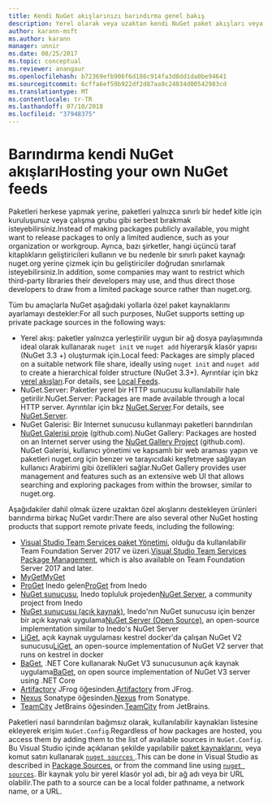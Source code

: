 ```yaml
---
title: Kendi NuGet akışlarınızı barındırma genel bakış
description: Yerel olarak veya uzaktan kendi NuGet paket akışları veya galeriler barındırmak için açılır genel bakış.
author: karann-msft
ms.author: karann
manager: unnir
ms.date: 08/25/2017
ms.topic: conceptual
ms.reviewer: anangaur
ms.openlocfilehash: b72369efb906f6d186c914fa3d8dd1da0be94641
ms.sourcegitcommit: 6cffa6ef59b922df2d87aa9c24034d00542983cd
ms.translationtype: MT
ms.contentlocale: tr-TR
ms.lasthandoff: 07/10/2018
ms.locfileid: "37948375"
---
```

# <a name="hosting-your-own-nuget-feeds"></a><span data-ttu-id="0fb5c-103">Barındırma kendi NuGet akışları</span><span class="sxs-lookup"><span data-stu-id="0fb5c-103">Hosting your own NuGet feeds</span></span>

<span data-ttu-id="0fb5c-104">Paketleri herkese yapmak yerine, paketleri yalnızca sınırlı bir hedef kitle için kuruluşunuz veya çalışma grubu gibi serbest bırakmak isteyebilirsiniz.</span><span class="sxs-lookup"><span data-stu-id="0fb5c-104">Instead of making packages publicly available, you might want to release packages to only a limited audience, such as your organization or workgroup.</span></span> <span data-ttu-id="0fb5c-105">Ayrıca, bazı şirketler, hangi üçüncü taraf kitaplıkların geliştiricileri kullanın ve bu nedenle bir sınırlı paket kaynağı nuget.org yerine çizmek için bu geliştiriciler doğrudan sınırlamak isteyebilirsiniz.</span><span class="sxs-lookup"><span data-stu-id="0fb5c-105">In addition, some companies may want to restrict which third-party libraries their developers may use, and thus direct those developers to draw from a limited package source rather than nuget.org.</span></span>

<span data-ttu-id="0fb5c-106">Tüm bu amaçlarla NuGet aşağıdaki yollarla özel paket kaynaklarını ayarlamayı destekler:</span><span class="sxs-lookup"><span data-stu-id="0fb5c-106">For all such purposes, NuGet supports setting up private package sources in the following ways:</span></span>

- <span data-ttu-id="0fb5c-107">Yerel akış: paketler yalnızca yerleştirilir uygun bir ağ dosya paylaşımında ideal olarak kullanarak `nuget init` ve `nuget add` hiyerarşik klasör yapısı (NuGet 3.3 +) oluşturmak için.</span><span class="sxs-lookup"><span data-stu-id="0fb5c-107">Local feed: Packages are simply placed on a suitable network file share, ideally using `nuget init` and `nuget add` to create a hierarchical folder structure (NuGet 3.3+).</span></span> <span data-ttu-id="0fb5c-108">Ayrıntılar için bkz [yerel akışları](../hosting-packages/local-feeds.md).</span><span class="sxs-lookup"><span data-stu-id="0fb5c-108">For details, see [Local Feeds](../hosting-packages/local-feeds.md).</span></span>
- <span data-ttu-id="0fb5c-109">NuGet.Server: Paketler yerel bir HTTP sunucusu kullanılabilir hale getirilir.</span><span class="sxs-lookup"><span data-stu-id="0fb5c-109">NuGet.Server: Packages are made available through a local HTTP server.</span></span> <span data-ttu-id="0fb5c-110">Ayrıntılar için bkz [NuGet.Server](../hosting-packages/nuget-server.md).</span><span class="sxs-lookup"><span data-stu-id="0fb5c-110">For details, see [NuGet.Server](../hosting-packages/nuget-server.md).</span></span>
- <span data-ttu-id="0fb5c-111">NuGet Galerisi: Bir Internet sunucusu kullanmayı paketleri barındırılan [NuGet Galerisi proje](https://github.com/NuGet/NuGetGallery#build-and-run-the-gallery-in-arbitrary-number-easy-steps) (github.com).</span><span class="sxs-lookup"><span data-stu-id="0fb5c-111">NuGet Gallery: Packages are hosted on an Internet server using the [NuGet Gallery Project](https://github.com/NuGet/NuGetGallery#build-and-run-the-gallery-in-arbitrary-number-easy-steps) (github.com).</span></span> <span data-ttu-id="0fb5c-112">NuGet Galerisi, kullanıcı yönetimi ve kapsamlı bir web araması yapın ve paketleri nuget.org için benzer ve tarayıcıdaki keşfetmeye sağlayan kullanıcı Arabirimi gibi özellikleri sağlar.</span><span class="sxs-lookup"><span data-stu-id="0fb5c-112">NuGet Gallery provides user management and features such as an extensive web UI that allows searching and exploring packages from within the browser, similar to nuget.org.</span></span>

<span data-ttu-id="0fb5c-113">Aşağıdakiler dahil olmak üzere uzaktan özel akışlarını destekleyen ürünleri barındırma birkaç NuGet vardır:</span><span class="sxs-lookup"><span data-stu-id="0fb5c-113">There are also several other NuGet hosting products that support remote private feeds, including the following:</span></span>

- <span data-ttu-id="0fb5c-114">[Visual Studio Team Services paket Yönetimi](https://www.visualstudio.com/docs/package/nuget/publish), olduğu da kullanılabilir Team Foundation Server 2017 ve üzeri.</span><span class="sxs-lookup"><span data-stu-id="0fb5c-114">[Visual Studio Team Services Package Management](https://www.visualstudio.com/docs/package/nuget/publish), which is also available on Team Foundation Server 2017 and later.</span></span>
- [<span data-ttu-id="0fb5c-115">MyGet</span><span class="sxs-lookup"><span data-stu-id="0fb5c-115">MyGet</span></span>](http://myget.org)
- <span data-ttu-id="0fb5c-116">[ProGet](http://inedo.com/proget) Inedo gelen</span><span class="sxs-lookup"><span data-stu-id="0fb5c-116">[ProGet](http://inedo.com/proget) from Inedo</span></span>
- <span data-ttu-id="0fb5c-117">[NuGet sunucusu](http://nugetserver.net/), Inedo topluluk projeden</span><span class="sxs-lookup"><span data-stu-id="0fb5c-117">[NuGet Server](http://nugetserver.net/), a community project from Inedo</span></span>
- <span data-ttu-id="0fb5c-118">[NuGet sunucusu (açık kaynak)](http://nuget-server.net), Inedo'nın NuGet sunucusu için benzer bir açık kaynak uygulama</span><span class="sxs-lookup"><span data-stu-id="0fb5c-118">[NuGet Server (Open Source)](http://nuget-server.net), an open-source implementation similar to Inedo's NuGet Server</span></span>
- <span data-ttu-id="0fb5c-119">[LiGet](https://github.com/ai-traders/liget), açık kaynak uygulaması kestrel docker'da çalışan NuGet V2 sunucusu</span><span class="sxs-lookup"><span data-stu-id="0fb5c-119">[LiGet](https://github.com/ai-traders/liget), an open-source implementation of NuGet V2 server that runs on kestrel in docker</span></span>
- <span data-ttu-id="0fb5c-120">[BaGet](https://github.com/loic-sharma/BaGet), .NET Core kullanarak NuGet V3 sunucusunun açık kaynak uygulama</span><span class="sxs-lookup"><span data-stu-id="0fb5c-120">[BaGet](https://github.com/loic-sharma/BaGet), on open source implementation of NuGet V3 server using .NET Core</span></span>
- <span data-ttu-id="0fb5c-121">[Artifactory](https://www.jfrog.com/artifactory/) JFrog öğesinden.</span><span class="sxs-lookup"><span data-stu-id="0fb5c-121">[Artifactory](https://www.jfrog.com/artifactory/) from JFrog.</span></span>
- <span data-ttu-id="0fb5c-122">[Nexus](http://www.sonatype.org/nexus/) Sonatype öğesinden.</span><span class="sxs-lookup"><span data-stu-id="0fb5c-122">[Nexus](http://www.sonatype.org/nexus/) from Sonatype.</span></span>
- <span data-ttu-id="0fb5c-123">[TeamCity](https://www.jetbrains.com/teamcity/) JetBrains öğesinden.</span><span class="sxs-lookup"><span data-stu-id="0fb5c-123">[TeamCity](https://www.jetbrains.com/teamcity/) from JetBrains.</span></span>

<span data-ttu-id="0fb5c-124">Paketleri nasıl barındırılan bağımsız olarak, kullanılabilir kaynakları listesine ekleyerek erişim `NuGet.Config`.</span><span class="sxs-lookup"><span data-stu-id="0fb5c-124">Regardless of how packages are hosted, you access them by adding them to the list of available sources in `NuGet.Config`.</span></span> <span data-ttu-id="0fb5c-125">Bu Visual Studio içinde açıklanan şekilde yapılabilir [paket kaynaklarını](../tools/package-manager-ui.md#package-sources), veya komut satırı kullanarak [ `nuget sources` ](../tools/cli-ref-sources.md).</span><span class="sxs-lookup"><span data-stu-id="0fb5c-125">This can be done in Visual Studio as described in [Package Sources](../tools/package-manager-ui.md#package-sources), or from the command line using [`nuget sources`](../tools/cli-ref-sources.md).</span></span> <span data-ttu-id="0fb5c-126">Bir kaynak yolu bir yerel klasör yol adı, bir ağ adı veya bir URL olabilir.</span><span class="sxs-lookup"><span data-stu-id="0fb5c-126">The path to a source can be a local folder pathname, a network name, or a URL.</span></span>
